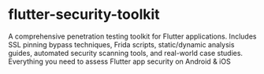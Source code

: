 # flutter-security-toolkit
A comprehensive penetration testing toolkit for Flutter applications. Includes SSL pinning bypass techniques, Frida scripts, static/dynamic analysis guides, automated security scanning tools, and real-world case studies. Everything you need to assess Flutter app security on Android &amp; iOS
